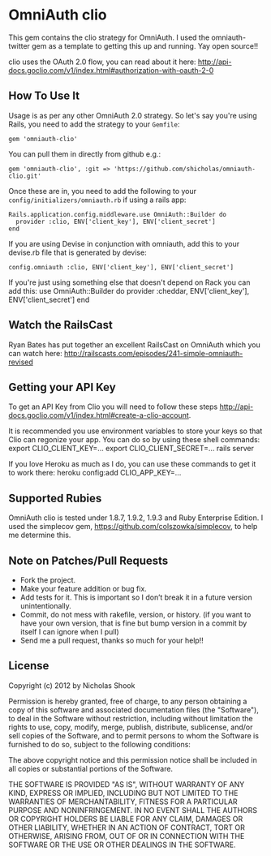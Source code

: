 # OmniAuth clio

This gem contains the clio strategy for OmniAuth. I used the omniauth-twitter gem as a template to getting this up and running. Yay open source!!

clio uses the OAuth 2.0 flow, you can read about it here: http://api-docs.goclio.com/v1/index.html#authorization-with-oauth-2-0

## How To Use It

Usage is as per any other OmniAuth 2.0 strategy. So let's say you're using Rails, you need to add the strategy to your `Gemfile`:

    gem 'omniauth-clio'

You can pull them in directly from github e.g.:

    gem 'omniauth-clio', :git => 'https://github.com/shicholas/omniauth-clio.git'

Once these are in, you need to add the following to your `config/initializers/omniauth.rb` if using a rails app:

    Rails.application.config.middleware.use OmniAuth::Builder do
      provider :clio, ENV['client_key'], ENV['client_secret'] 
    end

If you are using Devise in conjunction with omniauth, add this to your devise.rb file that is generated by devise:

	config.omniauth :clio, ENV['client_key'], ENV['client_secret']


If you're just using something else that doesn't depend on Rack you can add this:
	use OmniAuth::Builder do
  		provider :cheddar, ENV['client_key'], ENV['client_secret']
	end


## Watch the RailsCast

Ryan Bates has put together an excellent RailsCast on OmniAuth which you can watch here: http://railscasts.com/episodes/241-simple-omniauth-revised

## Getting your API Key
To get an API Key from Clio you will need to follow these steps http://api-docs.goclio.com/v1/index.html#create-a-clio-account.

It is recommended you use environment variables to store your keys so that Clio can regonize your app. You can do so by using these shell commands:
export CLIO_CLIENT_KEY=...
export CLIO_CLIENT_SECRET=...
rails server

If you love Heroku as much as I do, you can use these commands to get it to work there:
heroku config:add CLIO_APP_KEY=...


## Supported Rubies

OmniAuth clio is tested under 1.8.7, 1.9.2, 1.9.3 and Ruby Enterprise Edition. I used the simplecov gem, https://github.com/colszowka/simplecov, to help me determine this.


## Note on Patches/Pull Requests

- Fork the project.
- Make your feature addition or bug fix.
- Add tests for it. This is important so I don’t break it in a future version unintentionally.
- Commit, do not mess with rakefile, version, or history. (if you want to have your own version, that is fine but bump version in a commit by itself I can ignore when I pull)
- Send me a pull request, thanks so much for your help!!

## License

Copyright (c) 2012 by Nicholas Shook

Permission is hereby granted, free of charge, to any person obtaining a copy of this software and associated documentation files (the "Software"), to deal in the Software without restriction, including without limitation the rights to use, copy, modify, merge, publish, distribute, sublicense, and/or sell copies of the Software, and to permit persons to whom the Software is furnished to do so, subject to the following conditions:

The above copyright notice and this permission notice shall be included in all copies or substantial portions of the Software.

THE SOFTWARE IS PROVIDED "AS IS", WITHOUT WARRANTY OF ANY KIND, EXPRESS OR IMPLIED, INCLUDING BUT NOT LIMITED TO THE WARRANTIES OF MERCHANTABILITY, FITNESS FOR A PARTICULAR PURPOSE AND NONINFRINGEMENT. IN NO EVENT SHALL THE AUTHORS OR COPYRIGHT HOLDERS BE LIABLE FOR ANY CLAIM, DAMAGES OR OTHER LIABILITY, WHETHER IN AN ACTION OF CONTRACT, TORT OR OTHERWISE, ARISING FROM, OUT OF OR IN CONNECTION WITH THE SOFTWARE OR THE USE OR OTHER DEALINGS IN THE SOFTWARE.